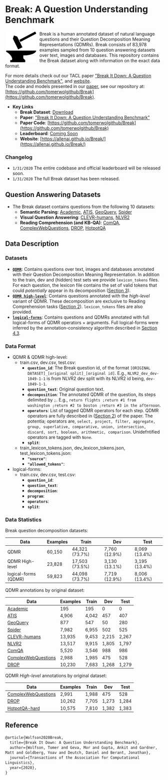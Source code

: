 # Break: A Question Understanding Benchmark

<img align="left" src="images/hammer_and_anvil-1.png" height="100"></img>
Break is a human annotated dataset of natural language questions and their Question Decomposition Meaning Representations (QDMRs). Break consists of 83,978 examples sampled from 10 question answering datasets over text, images and databases.
This repository contains the Break dataset along with information on the exact data format.

For more details check out our TACL paper ["Break It Down: A Question Understanding Benchmark"](https://arxiv.org/), and [website](https://allenai.github.io/Break/).  
The code and models presented in our [paper](https://arxiv.org/), see our repository at: [https://github.com/tomerwolgithub/Break](https://github.com/tomerwolgithub/Break).



* **Key Links**
	* **Break Dataset**: [Download](https://github.com/allenai/Break/raw/master/break_dataset/Break-dataset.zip)
	* **Paper**: ["Break It Down: A Question Understanding Benchmark"
](https://arxiv.org/)
	* **Paper Code**: [https://github.com/tomerwolgithub/Break](https://github.com/tomerwolgithub/Break)
	* **Leaderboard**:  [Coming Soon](https://leaderboard.allenai.org/)
	* **Website**: [https://allenai.github.io/Break/](https://allenai.github.io/Break/)


### Changelog
- `1/31/2020` The entire codebase and official leaderboard will be released soon.
- `1/31/2020` The full Break dataset has been released.

## Question Answering Datasets

* The Break dataset contains questions from the following 10 datasets: 
	* **Semantic Parsing**: [Academic](https://github.com/jkkummerfeld/text2sql-data), [ATIS](https://github.com/jkkummerfeld/text2sql-data), [GeoQuery](https://github.com/jkkummerfeld/text2sql-data), [Spider](https://yale-lily.github.io/spider)
	* **Visual Question Answering**: [CLEVR-humans](https://cs.stanford.edu/people/jcjohns/clevr/), [NLVR2](http://lil.nlp.cornell.edu/nlvr/)
	* **Reading Comprehension (and KB-QA)**: [ComQA](http://qa.mpi-inf.mpg.de/comqa/), [ComplexWebQuestions](https://www.tau-nlp.org/compwebq), [DROP](https://allennlp.org/drop), [HotpotQA](https://hotpotqa.github.io/)

## Data Description

### Datasets


* [**``QDMR``**](https://github.com/allenai/Break/tree/master/break_dataset/QDMR): Contains questions over text, images and databases annotated with their Question Decomposition Meaning Representation. In addition to the train, dev and (hidden) test sets we provide ``lexicon_tokens`` files. For each question, the lexicon file contains the set of valid tokens that could *potentially* appear in its decomposition ([Section 3](https://arxiv.org/)).
* [**``QDMR high-level``**](https://github.com/allenai/Break/tree/master/break_dataset/QDMR-high-level): Contains questions annotated with the *high-level* variant of QDMR. These decomposition are exclusive to Reading Comprehension tasks ([Section 2](https://arxiv.org/)). ``lexicon_tokens`` files are also provided. 
* [**``logical-forms``**](https://github.com/allenai/Break/tree/master/break_dataset/logical-forms): Contains questions and QDMRs annotated with full logical-forms of QDMR operators + arguments. Full logical-forms were inferred by the annotation-consistency algorithm described in [Section 4.3](https://arxiv.org/).


### Data Format

* QDMR & QDMR high-level:
	* train.csv, dev.csv, test.csv:
		* **``question_id``**: The Break question id, of the format ``[ORIGINAL DATASET]_[original split]_[original id]``. E.g., ``NLVR2_dev_dev-1049-1-1`` is from NLVR2 dev split with its NLVR2 id being, ``dev-1049-1-1``.
		* **``question_text``**: Original question text.
		* **``decomposition``**: The annotated QDMR of the question, its steps delimited by ``;``. E.g., ``return flights ;return #1 from  washington ;return #2 to boston ;return #3 in the afternoon``.
		* **``operators``**: List of tagged QDMR operators for each step. QDMR operators are fully described in ([Section 2](https://arxiv.org/)) of the paper. The potentia; operators are, ``select, project, filter, aggregate, group, superlative, comparative, union, intersection, discard, sort, boolean, arithmetic, comparison``. Unidefntified operators are tagged with ``None``.
		* **``split``**:
	* train_lexicon_tokens.json, dev_lexicon_tokens.json, test_lexicon_tokens.json:
		* **``"source"``**:
		* **``"allowed_tokens"``**:
* logical-forms:
	* train.csv, dev.csv, test.csv:
		* **``question_id``**:
		* **``question_text``**:
		* **``decomposition``**:
		* **``program``**:
		* **``operators``**:
		* **``split``**:

### Data Statistics

Break question decomposition datasets:

| Data | Examples | Train | Dev | Test |
|-----------|-------------------------|-------------------------|-------------------------|-------------------------|
| QDMR     | 60,150                   |       44,321 (73.7%)          |      7,760 (12.9%)           |      8,069 (13.4%)           |
| QDMR High-level | 23,828                   |     17,503 (73.5%)             |      3,130 (13.1%)           |        3,195 (13.4%)         |
| logical-forms (QDMR)    | 59,823                   |    44,098 (73.7%)             |    7,719 (12.9%)             |   8,006 (13.4%)              |


QDMR annotations by original dataset:  

| Data | Examples | Train | Dev | Test |
|-----------|-------------------------|-------------------------|-------------------------|-------------------------|
| [Academic](https://github.com/jkkummerfeld/text2sql-data)     | 195                   |  195                |       0           |   0               |
| [ATIS](https://github.com/jkkummerfeld/text2sql-data)     | 4,906                   |  4,042                |   457               |  407                |
| [GeoQuery](https://github.com/jkkummerfeld/text2sql-data)     | 877                   |   547               |    50              | 280                 |
| [Spider](https://yale-lily.github.io/spider)     | 7,982                   |   6,955               |    502              |   525               |
| [CLEVR-humans](https://cs.stanford.edu/people/jcjohns/clevr/)     | 13,935                   |      9,453            |    2,215              |     2,267             |
| [NLVR2](http://lil.nlp.cornell.edu/nlvr/)     | 13,517                   |     9,915             |   1,805               |    1,797              |
| [ComQA](http://qa.mpi-inf.mpg.de/comqa/)     | 5,520                   |    3,546              |    988              |     986             |
| [ComplexWebQuestions](https://www.tau-nlp.org/compwebq)     | 2,988                   |     1,985             |     475             |       528           |
| [DROP](https://allennlp.org/drop)     | 10,230                  |    7,683              |   1,268               |     1,279             |


QDMR *High-level* annotations by original dataset:  


| Data | Examples | Train | Dev | Test |
|-----------|-------------------------|-------------------------|-------------------------|-------------------------|
| [ComplexWebQuestions](https://www.tau-nlp.org/compwebq)     | 2,991                   |     1,988             |     475             |        528          |
| [DROP](https://allennlp.org/drop)     | 10,262                   |     7,705             |      1,273            |     1,284             |
| [HotpotQA-hard](https://hotpotqa.github.io/)     | 10,575                   |     7,810             |     1,382             |    1,383              |

## Reference

```
@article{Wolfson2020Break,
  title={Break It Down: A Question Understanding Benchmark},
  author={Wolfson, Tomer and Geva, Mor and Gupta, Ankit and Gardner, Matt and Goldberg, Yoav and Deutch, Daniel and Berant, Jonathan},
  journal={Transactions of the Association for Computational Linguistics},
  year={2020},
}
```

